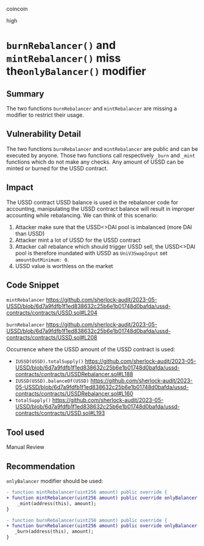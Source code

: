 coincoin

high

# `burnRebalancer()` and `mintRebalancer()` miss the`onlyBalancer()` modifier

## Summary

The two functions `burnRebalancer` and `mintRebalancer` are missing a modifier to restrict their usage.

## Vulnerability Detail

The two functions `burnRebalancer` and `mintRebalancer` are public and can be executed by anyone. Those two functions call respectively `_burn` and `_mint` functions which do not make any checks. Any amount of USSD can be minted or burned for the USSD contract. 

## Impact

The USSD contract USSD balance is used in the rebalancer code for accounting, manipulating the USSD contract balance will result in improper accounting while rebalancing. We can think of this scenario:
1. Attacker make sure that the USSD<>DAI pool is imbalanced (more DAI than USSD)
2. Attacker mint a lot of USSD for the USSD contract
3. Attacker call rebalance which should trigger USSD sell, the USSD<>DAI pool is therefore inundated with USSD as `UniV3SwapInput` set `amountOutMinimum: 0`.
4. USSD value is worthless on the market

## Code Snippet

`mintRebalancer`
https://github.com/sherlock-audit/2023-05-USSD/blob/6d7a9fdfb1f1ed838632c25b6e1b01748d0bafda/ussd-contracts/contracts/USSD.sol#L204

`burnRebalancer`
https://github.com/sherlock-audit/2023-05-USSD/blob/6d7a9fdfb1f1ed838632c25b6e1b01748d0bafda/ussd-contracts/contracts/USSD.sol#L208

Occurrence where the USSD amount of the USSD contract is used:

- `IUSSD(USSD).totalSupply()` https://github.com/sherlock-audit/2023-05-USSD/blob/6d7a9fdfb1f1ed838632c25b6e1b01748d0bafda/ussd-contracts/contracts/USSDRebalancer.sol#L188
- `IUSSD(USSD).balanceOf(USSD)` https://github.com/sherlock-audit/2023-05-USSD/blob/6d7a9fdfb1f1ed838632c25b6e1b01748d0bafda/ussd-contracts/contracts/USSDRebalancer.sol#L160
- `totalSupply()` https://github.com/sherlock-audit/2023-05-USSD/blob/6d7a9fdfb1f1ed838632c25b6e1b01748d0bafda/ussd-contracts/contracts/USSD.sol#L193

## Tool used

Manual Review

## Recommendation

`onlyBalancer` modifier should be used:

```diff
- function mintRebalancer(uint256 amount) public override {
+ function mintRebalancer(uint256 amount) public override onlyBalancer {
    _mint(address(this), amount);
}

- function burnRebalancer(uint256 amount) public override {
+ function burnRebalancer(uint256 amount) public override onlyBalancer {
   _burn(address(this), amount);
}
```

